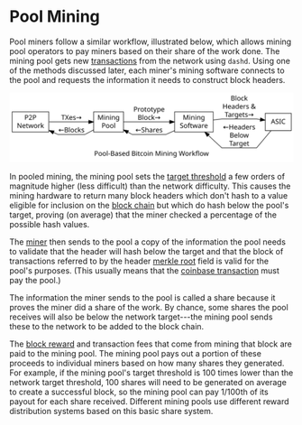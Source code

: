 # Pool Mining

Pool miners follow a similar workflow, illustrated below, which allows mining pool operators to pay miners based on their share of the work done. The mining pool gets new [transactions](../resources/glossary.md#transaction) from the network using `dashd`. Using one of the methods discussed later, each miner's mining software connects to the pool and requests the information it needs to construct block headers.

![Pooled Bitcoin Mining](https://raw.githubusercontent.com/dashpay/docs-core/main/img//dev/en-pooled-mining-overview.svg)

In pooled mining, the mining pool sets the [target threshold](../resources/glossary.md#target) a few orders of magnitude higher (less difficult) than the network difficulty. This causes the mining hardware to return many block headers which don't hash to a value eligible for inclusion on the [block chain](../resources/glossary.md#block-chain) but which do hash below the pool's target, proving (on average) that the miner checked a percentage of the possible hash values.

The [miner](../resources/glossary.md#miner) then sends to the pool a copy of the information the pool needs to validate that the header will hash below the target and that the block of transactions referred to by the header [merkle root](../resources/glossary.md#merkle-root) field is valid for the pool's purposes. (This usually means that the [coinbase transaction](../resources/glossary.md#coinbase-transaction) must pay the pool.)

The information the miner sends to the pool is called a share because it proves the miner did a share of the work. By chance, some shares the pool receives will also be below the network target---the mining pool sends these to the network to be added to the block chain.

The [block reward](../resources/glossary.md#block-reward) and transaction fees that come from mining that block are paid to the mining pool. The mining pool pays out a portion of these proceeds to individual miners based on how many shares they generated. For example, if the mining pool's target threshold is 100 times lower than the network target threshold, 100 shares will need to be generated on average to create a successful block, so the mining pool can pay 1/100th of its payout for each share received.  Different mining pools use different reward distribution systems based on this basic share system.
